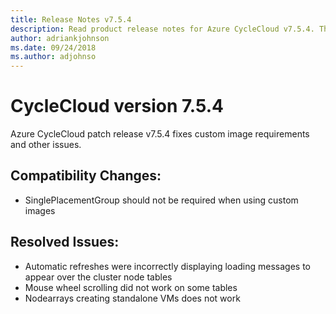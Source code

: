 ```yaml
---
title: Release Notes v7.5.4
description: Read product release notes for Azure CycleCloud v7.5.4. This patch release fixes custom image requirements and other issues.
author: adriankjohnson
ms.date: 09/24/2018
ms.author: adjohnso
---
```


# CycleCloud version 7.5.4

Azure CycleCloud patch release v7.5.4 fixes custom image requirements and other issues.

## Compatibility Changes:

* SinglePlacementGroup should not be required when using custom images

## Resolved Issues:

* Automatic refreshes were incorrectly displaying loading messages to appear over the cluster node tables
* Mouse wheel scrolling did not work on some tables
* Nodearrays creating standalone VMs does not work
